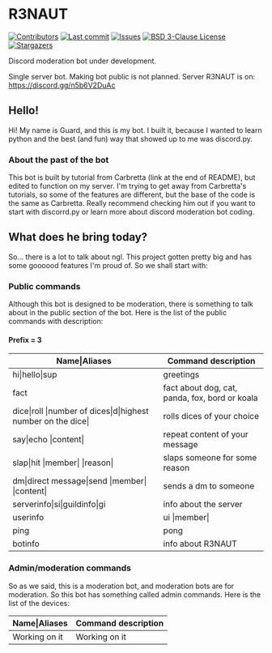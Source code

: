 # R3NAUT

[![Contributors][contributors-shield]][contributors-url]
[![Last commit][last-commit-shield]][last-commit-url]
[![Issues][issues-shield]][issues-url]
[![BSD 3-Clause License][license-shield]][license-url]
[![Stargazers][stars-shield]][stars-url]

Discord moderation bot under development.

Single server bot. Making bot public is not planned. 
Server R3NAUT is on: https://discord.gg/n5b6V2DuAc

## Hello!
Hi! My name is Guard, and this is my bot. I built it, because I wanted to learn python and the best (and fun) way that showed up to me was discord.py. 

### About the past of the bot
This bot is built by tutorial from Carbretta (link at the end of README), but edited to function on my server. I'm trying to get away from Carbretta's tutorials, so some of the features are different, but the base of the code is the same as Carbretta. Really recommend checking him out if you want to start with discorrd.py or learn more about discord moderation bot coding.

## What does he bring today?
So... there is a lot to talk about ngl. This project gotten pretty big and has some goooood features I'm proud of. So we shall start with:

### Public commands
Although this bot is designed to be moderation, there is something to talk about in the public section of the bot. Here is the list of the public commands with description:

#### Prefix = 3

| Name\|Aliases  | Command description |
| ------------- | ------------- |
| hi\|hello\|sup  | greetings  |
| fact <animal>  | fact about dog, cat, panda, fox, bord or koala  |
| dice\|roll \|number of dices\|d\|highest number on the dice\|  | rolls dices of your choice  |
| say\|echo \|content\|  | repeat content of your message  |
| slap\|hit \|member\| \|reason\|  | slaps someone for some reason  |
| dm\|direct message\|send \|member\| \|content\|  | sends a dm to someone  |
| serverinfo\|si\|guildinfo\|gi | info about the server |
| userinfo|ui \|member\|  | gives you info about the user you mentioned  |
| ping  | pong  |
| botinfo  | info about R3NAUT  |

### Admin/moderation commands
So as we said, this is a moderation bot, and moderation bots are for moderation. So this bot has something called admin commands. Here is the list of the devices:

| Name\|Aliases  | Command description |
| ------------- | ------------- |
| Working on it | Working on it |



<!-- SHIELD LINKS & IMAGES -->
[issues-shield]: https://img.shields.io/github/issues/Guard-SK/R3NAUT
[issues-url]: https://github.com/Guard-SK/R3NAUT/issues
[license-shield]: https://img.shields.io/github/license/Guard-SK/R3NAUT
[license-url]: https://github.com/Guard-SK/R3NAUT/blob/main/LICENSE.txt
[last-commit-shield]: https://img.shields.io/github/last-commit/Guard-SK/R3NAUT
[last-commit-url]: https://github.com/Guard-SK/R3NAUT/graphs/commit-activity
[stars-shield]: https://img.shields.io/github/stars/Guard-SK/R3NAUT?style=social
[stars-url]: https://github.com/othneildrew/Best-README-Template/stargazers
[contributors-shield]: https://img.shields.io/github/contributors/Guard-SK/R3NAUT
[contributors-url]: https://github.com/Guard-SK/R3NAUT/graphs/contributors